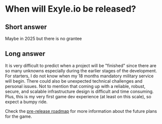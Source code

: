 # When will Exyle.io be released?

## Short answer

Maybe in 2025 but there is no grantee

## Long answer

It is very difficult to predict when a project will be "finished"
since there are so many unknowns especially during the earlier stages of the
development. For starters, I do not know when my 18 months mandatory military
service will begin. There could also be unexpected technical challenges and
personal issues. Not to mention that coming up with a reliable, robust, secure,
and scalable infrastructure design is difficult and time consuming. Plus, this is
my very first game dev experience (at least on this scale), so expect a bumpy ride.

Check the [pre-release roadmap](/docs/dev-status/pre-release-roadmap) for more
information about the future plans for the game.
